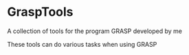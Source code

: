 # GraspTools
A collection of tools for the program GRASP developed by me

These tools can do various tasks when using GRASP
